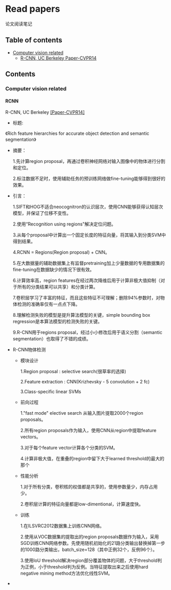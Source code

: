 # Read papers
论文阅读笔记

## Table of contents
- [Computer vision related](#computer-vision-related)
  - [R-CNN, UC Berkeley Paper-CVPR14](#rcnn)

## Contents

### Computer vision related

#### RCNN
R-CNN, UC Berkeley [[Paper-CVPR14]](http://www.cv-foundation.org/openaccess/content_cvpr_2014/papers/Girshick_Rich_Feature_Hierarchies_2014_CVPR_paper.pdf)
- 标题:

《Rich feature hierarchies for accurate object detection and semantic segmentation》
- 摘要：

  1.先计算region proposal，再通过卷积神经网络对输入图像中的物体进行分割和定位。
  
  2.标注数据不足时，使用辅助任务的预训练网络做fine-tuning能够得到很好的效果。
- 引言：

  1.SIFT和HOG不适合neocognitron的认识层次，使用CNN能够获得认知层次模型，并保证了位移不变性。
  
  2.使用“Recognition using regions"解决定位问题。
  
  3.从每个proposal中计算出一个固定长度的特征向量，将其输入到分类SVM中得到结果。
  
  4.RCNN = Regions(Region proposal) + CNN。
  
  5.在大数据量的辅助数据集上有监督pretraining加上少量数据的专用数据集的fine-tuning在数据缺少的情况下很有效。
  
  6.计算效率高，region features在经过两次降维后用于计算非极大值抑制（对于所有的分类结果可以共享）和分类计算。
  
  7.卷积层学习了丰富的特征，而且这些特征不可理解；删除94%参数时，对物体检测的准确率仅有一点点下降。
  
  8.理解检测失败的模型是提升算法模型的关键，simple bounding box regression是本算法模型的检测失败的关键。
  
  9.R-CNN用于regions proposal，经过小小修改后用于语义分割（semantic segmentation）也取得了不错的成绩。
- R-CNN物体检测
  - 模块设计
  
    1.Region proposal : selective search(很草率的选择)
    
    2.Feature extraction : CNN(Krizhevsky - 5 convolution + 2 fc)
    
    3.Class-specific linear SVMs
  - 前向过程
  
    1."fast mode" elective search 从输入图片提取2000个region proposals。
    
    2.所有region proposals作为输入，使用CNN从region中提取feature vectors。
    
    3.对于每个feature vector计算各个分类的SVM。
    
    4.计算非极大值，在重叠的region中留下大于learned threshold的最大的那个
  - 性能分析
  
    1.对于所有分类，卷积核的权值都是共享的，使用参数量少，内存占用少。
    
    2.卷积层计算的特征向量都是low-dimentional，计算速度快。
  - 训练
  
    1.在ILSVRC2012数据集上训练CNN网络。
    
    2.使用从VOC数据集的提取出的region proposals数据作为输入，采用SGD训练CNN网络参数。先使用随机初始化的21路分类输出替换掉第一步的1000路分类输出，batch_size=128（其中正例32个，反例96个）。
    
    3.使用IoU threshold解决region部分覆盖物体的问题，大于threshold判为正例，小于threshold判为反例。当特征提取出来之后使用hard negative mining method方法优化线性SVM。
- 

  
